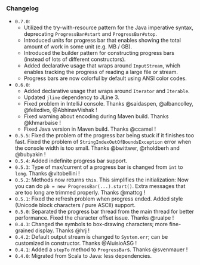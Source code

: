 ### Changelog

 - `0.7.0`:
   - Utilized the try-with-resource pattern for the Java imperative syntax, deprecating `ProgressBar#start` and `ProgressBar#stop`.
   - Introduced units for progress bar that enables showing the total amount of work in some unit (e.g. MB / GB).
   - Introduced the builder pattern for constructing progress bars (instead of lots of different constructors).
   - Added declarative usage that wraps around `InputStream`, which enables tracking the progress of reading a large file or stream.
   - Progress bars are now colorful by default using ANSI color codes.
 - `0.6.0`: 
   - Added declarative usage that wraps around `Iterator` and `Iterable`.
   - Updated `jline` dependency to JLine 3. 
   - Fixed problem in IntelliJ console. Thanks @saidaspen, @albancolley, @felixdivo, @AbhinavVishak !
   - Fixed warning about encoding during Maven build. Thanks @khmarbaise !
   - Fixed Java version in Maven build. Thanks @ccamel !
 - `0.5.5`: Fixed the problem of the progress bar being stuck if it finishes too fast. 
 Fixed the problem of `StringIndexOutOfBoundsException` error when the console width is too small. 
 Thanks @bwittwer, @rholdberh and @bubyakin !
 - `0.5.4`: Added indefinite progress bar support.
 - `0.5.3`: Type of max/current of a progress bar is changed from `int` to `long`. Thanks @vitobellini ! 
 - `0.5.2`: Methods now returns `this`. This simplifies the initialization: Now you can do `pb = new ProgressBar(...).start()`. Extra messages
 that are too long are trimmed properly. Thanks @mattcg !
 - `0.5.1`: Fixed the refresh problem when progress ended. Added style (Unicode block characters / pure ASCII) support.
 - `0.5.0`: Separated the progress bar thread from the main thread for better performance. Fixed the character offset issue. Thanks @rualpe !
 - `0.4.3`: Changed the symbols to box-drawing characters; more fine-grained display. Thanks @hrj !
 - `0.4.2`: Default output stream is changed to `System.err`; can be customized in constructor. Thanks @AluisioASG !
 - `0.4.1`: Added a `stepTo` method to `ProgressBar`s. Thanks @svenmauer !
 - `0.4.0`: Migrated from Scala to Java: less dependencies.
